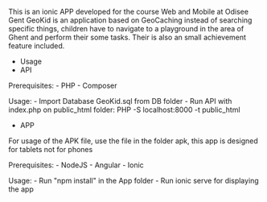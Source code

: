 This is an ionic APP developed for the course Web and Mobile at Odisee Gent
GeoKid is an application based on GeoCaching instead of searching specific things, children have to navigate to a playground in the area of Ghent and perform their some tasks.
Their is also an small achievement feature included.

* Usage
 * API


Prerequisites:
	- PHP
	- Composer

Usage:
	- Import Database GeoKid.sql from DB folder
	- Run API with index.php on public_html folder: PHP -S localhost:8000 -t public_html

 * APP
 
For usage of the APK file, use the file in the folder apk, this app is designed for tablets not for phones

Prerequisites:
	- NodeJS
	- Angular
	- Ionic

Usage:
	- Run "npm install" in the App folder
	- Run ionic serve for displaying the app
